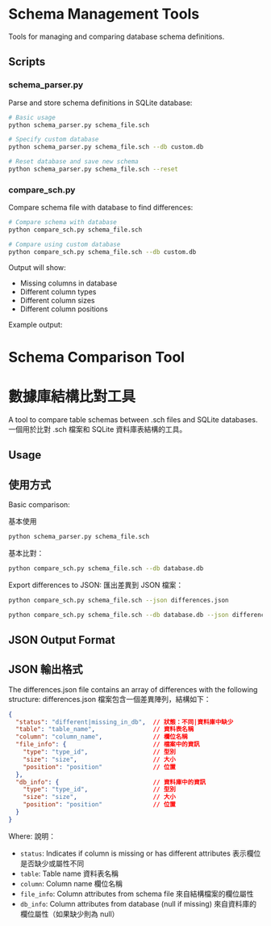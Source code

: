 # Schema Management Tools

Tools for managing and comparing database schema definitions.

## Scripts

### schema_parser.py

Parse and store schema definitions in SQLite database:

```bash
# Basic usage
python schema_parser.py schema_file.sch

# Specify custom database
python schema_parser.py schema_file.sch --db custom.db

# Reset database and save new schema
python schema_parser.py schema_file.sch --reset
```

### compare_sch.py

Compare schema file with database to find differences:

```bash
# Compare schema with database
python compare_sch.py schema_file.sch

# Compare using custom database
python compare_sch.py schema_file.sch --db custom.db
```

Output will show:
- Missing columns in database
- Different column types
- Different column sizes
- Different column positions

Example output:

# Schema Comparison Tool
# 數據庫結構比對工具

A tool to compare table schemas between .sch files and SQLite databases.
一個用於比對 .sch 檔案和 SQLite 資料庫表結構的工具。

## Usage
## 使用方式

Basic comparison:

基本使用
```bash
python schema_parser.py schema_file.sch
```
基本比對：
```bash
python compare_sch.py schema_file.sch --db database.db
```

Export differences to JSON:
匯出差異到 JSON 檔案：
```bash
python compare_sch.py schema_file.sch --json differences.json
```

```bash
python compare_sch.py schema_file.sch --db database.db --json differences.json
```

## JSON Output Format
## JSON 輸出格式

The differences.json file contains an array of differences with the following structure:
differences.json 檔案包含一個差異陣列，結構如下：

```json
{
  "status": "different|missing_in_db",  // 狀態：不同|資料庫中缺少
  "table": "table_name",                // 資料表名稱
  "column": "column_name",              // 欄位名稱
  "file_info": {                        // 檔案中的資訊
    "type": "type_id",                  // 型別
    "size": "size",                     // 大小
    "position": "position"              // 位置
  },
  "db_info": {                          // 資料庫中的資訊
    "type": "type_id",                  // 型別
    "size": "size",                     // 大小
    "position": "position"              // 位置
  }
}
```

Where:
說明：
- `status`: Indicates if column is missing or has different attributes
  表示欄位是否缺少或屬性不同
- `table`: Table name
  資料表名稱
- `column`: Column name
  欄位名稱
- `file_info`: Column attributes from schema file
  來自結構檔案的欄位屬性
- `db_info`: Column attributes from database (null if missing)
  來自資料庫的欄位屬性（如果缺少則為 null）


